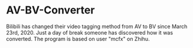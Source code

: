 # AV-BV-Converter
Bilibili has changed their video tagging method from AV to BV since March 23rd, 2020. Just a day of break someone has discovered how it was converted. The program is based on user "mcfx" on Zhihu.

